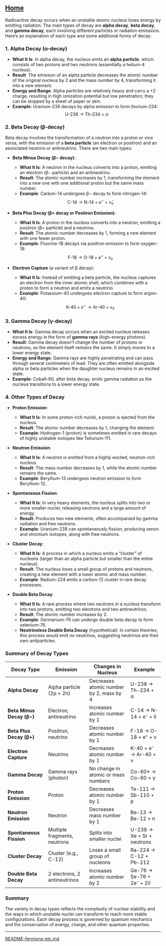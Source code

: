 [Home](https://t2m.io/VwvDcuw)
---

Radioactive decay occurs when an unstable atomic nucleus loses energy by emitting radiation. The main types of decay are **alpha decay**, **beta decay**, and **gamma decay**, each involving different particles or radiation emissions. Here’s an explanation of each type and some additional forms of decay:

### 1. **Alpha Decay (α-decay)**

- **What It Is**: In alpha decay, the nucleus emits an **alpha particle**, which consists of two protons and two neutrons (essentially a helium-4 nucleus).
- **Result**: The emission of an alpha particle decreases the atomic number of the original nucleus by 2 and the mass number by 4, transforming it into a new element.
- **Energy and Range**: Alpha particles are relatively heavy and carry a +2 charge, resulting in high ionization potential but low penetration; they can be stopped by a sheet of paper or skin.
- **Example**: Uranium-238 decays by alpha emission to form thorium-234:
  $$\text{U-238} \rightarrow \text{Th-234} + \alpha$$

### 2. **Beta Decay (β-decay)**

Beta decay involves the transformation of a neutron into a proton or vice versa, with the emission of a **beta particle** (an electron or positron) and an associated neutrino or antineutrino. There are two main types:

   - **Beta Minus Decay (β− decay)**:
     - **What It Is**: A neutron in the nucleus converts into a proton, emitting an electron (β− particle) and an antineutrino.
     - **Result**: The atomic number increases by 1, transforming the element into a new one with one additional proton but the same mass number.
     - **Example**: Carbon-14 undergoes β− decay to form nitrogen-14:
       $$\text{C-14} \rightarrow \text{N-14} + e^- + \bar{\nu}_e$$

   - **Beta Plus Decay (β+ decay or Positron Emission)**:
     - **What It Is**: A proton in the nucleus converts into a neutron, emitting a positron (β+ particle) and a neutrino.
     - **Result**: The atomic number decreases by 1, forming a new element with one fewer proton.
     - **Example**: Fluorine-18 decays via positron emission to form oxygen-18:
       $$\text{F-18} \rightarrow \text{O-18} + e^+ + \nu_e$$

- **Electron Capture** (a variant of β decay):
   - **What It Is**: Instead of emitting a beta particle, the nucleus captures an electron from the inner atomic shell, which combines with a proton to form a neutron and emits a neutrino.
   - **Example**: Potassium-40 undergoes electron capture to form argon-40:
     $$\text{K-40} + e^- \rightarrow \text{Ar-40} + \nu_e$$

### 3. **Gamma Decay (γ-decay)**

- **What It Is**: Gamma decay occurs when an excited nucleus releases excess energy in the form of **gamma rays** (high-energy photons).
- **Result**: Gamma decay doesn’t change the number of protons or neutrons, so the element itself remains the same. It simply moves to a lower energy state.
- **Energy and Range**: Gamma rays are highly penetrating and can pass through several centimeters of lead. They are often emitted alongside alpha or beta particles when the daughter nucleus remains in an excited state.
- **Example**: Cobalt-60, after beta decay, emits gamma radiation as the nucleus transitions to a lower energy state.

### 4. **Other Types of Decay**

   - **Proton Emission**:
     - **What It Is**: In some proton-rich nuclei, a proton is ejected from the nucleus.
     - **Result**: The atomic number decreases by 1, changing the element.
     - **Example**: Hydrogen-1 (proton) is sometimes emitted in rare decays of highly unstable isotopes like Tellurium-111.

   - **Neutron Emission**:
     - **What It Is**: A neutron is emitted from a highly excited, neutron-rich nucleus.
     - **Result**: The mass number decreases by 1, while the atomic number remains the same.
     - **Example**: Beryllium-13 undergoes neutron emission to form Beryllium-12.

   - **Spontaneous Fission**:
     - **What It Is**: In very heavy elements, the nucleus splits into two or more smaller nuclei, releasing neutrons and a large amount of energy.
     - **Result**: Produces two new elements, often accompanied by gamma radiation and free neutrons.
     - **Example**: Uranium-238 can spontaneously fission, producing xenon and strontium isotopes, along with free neutrons.

   - **Cluster Decay**:
     - **What It Is**: A process in which a nucleus emits a “cluster” of nucleons (larger than an alpha particle but smaller than the entire nucleus).
     - **Result**: The nucleus loses a small group of protons and neutrons, creating a new element with a lower atomic and mass number.
     - **Example**: Radium-224 emits a carbon-12 cluster in rare decay processes.

   - **Double Beta Decay**:
     - **What It Is**: A rare process where two neutrons in a nucleus transform into two protons, emitting two electrons and two antineutrinos.
     - **Result**: The atomic number increases by 2.
     - **Example**: Germanium-76 can undergo double beta decay to form selenium-76.
     - **Neutrinoless Double Beta Decay** (hypothetical): In certain theories, this process would emit no neutrinos, suggesting neutrinos are their own antiparticles.

### Summary of Decay Types

| Decay Type                 | Emission                   | Changes in Nucleus                  | Example                         |
|----------------------------|----------------------------|-------------------------------------|---------------------------------|
| **Alpha Decay**            | Alpha particle (2p + 2n)   | Decreases atomic number by 2, mass by 4 | U-238 → Th-234 + α             |
| **Beta Minus Decay (β−)**  | Electron, antineutrino     | Increases atomic number by 1             | C-14 → N-14 + e⁻ + ν̅          |
| **Beta Plus Decay (β+)**   | Positron, neutrino         | Decreases atomic number by 1             | F-18 → O-18 + e⁺ + ν           |
| **Electron Capture**       | Neutrino                   | Decreases atomic number by 1             | K-40 + e⁻ → Ar-40 + ν          |
| **Gamma Decay**            | Gamma rays (photon)        | No change in atomic or mass numbers      | Co-60* → Co-60 + γ             |
| **Proton Emission**        | Proton                     | Decreases atomic number by 1             | Te-111 → Sb-110 + p            |
| **Neutron Emission**       | Neutron                    | Decreases mass number by 1               | Be-13 → Be-12 + n              |
| **Spontaneous Fission**    | Multiple fragments, neutrons | Splits into smaller nuclei              | U-238 → Xe + Sr + neutrons     |
| **Cluster Decay**          | Cluster (e.g., C-12)       | Loses a small group of nucleons         | Ra-224 → C-12 + Pb-212         |
| **Double Beta Decay**      | 2 electrons, 2 antineutrinos | Increases atomic number by 2          | Ge-76 → Se-76 + 2e⁻ + 2ν̅      |

### Summary
The variety in decay types reflects the complexity of nuclear stability and the ways in which unstable nuclei can transform to reach more stable configurations. Each decay process is governed by quantum mechanics and the conservation of energy, charge, and other quantum properties.

---

[README-fermions-etc.md](https://t2m.io/4gV5WpY)
